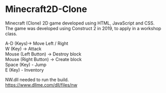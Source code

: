 # Minecraft2D-Clone
Minecraft (Clone) 2D game developed using HTML, JavaScript and CSS.<br>
The game was developed using Construct 2 in 2019, to apply in a workshop class.<br>

A-D (Keys)-> Move Left / Right <br>
W (Key) -> Attack<br>
Mouse (Left Button) -> Destroy block<br>
Mouse (Right Button) -> Create block<br>
Space (Key) - Jump<br>
E (Key) - Inventory<br>

NW.dll needed to run the build.<br>
https://www.dllme.com/dll/files/nw
<br><br>
